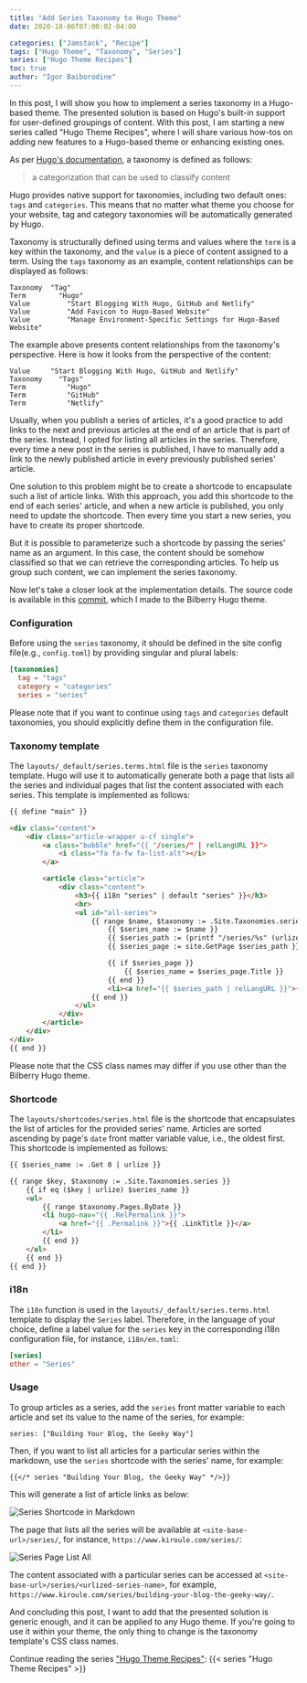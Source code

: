 ```yaml
---
title: "Add Series Taxonomy to Hugo Theme"
date: 2020-10-06T07:00:02-04:00

categories: ["Jamstack", "Recipe"]
tags: ["Hugo Theme", "Taxonomy", "Series"]
series: ["Hugo Theme Recipes"]
toc: true
author: "Igor Baiborodine"
---
```


In this post, I will show you how to implement a series taxonomy in a Hugo-based theme. The presented solution is based on Hugo's built-in support for user-defined groupings of content. With this post, I am starting a new series called "Hugo Theme Recipes", where I will share various how-tos on adding new features to a Hugo-based theme or enhancing existing ones.

<!--more-->

As per [Hugo's documentation](https://gohugo.io/content-management/taxonomies), a taxonomy is defined as follows:
> a categorization that can be used to classify content

Hugo provides native support for taxonomies, including two default ones: `tags` and `categories`. This means that no matter what theme you choose for your website, tag and category taxonomies will be automatically generated by Hugo.

Taxonomy is structurally defined using terms and values where the `term` is a key within the taxonomy, and the `value` is a piece of content assigned to a term. Using the `tags` taxonomy as an example, content relationships can be displayed as follows:

    Taxonomy  "Tag"
    Term        "Hugo"
    Value         "Start Blogging With Hugo, GitHub and Netlify"
    Value         "Add Favicon to Hugo-Based Website"
    Value         "Manage Environment-Specific Settings for Hugo-Based Website"

The example above presents content relationships from the taxonomy's perspective. Here is how it looks from the perspective of the content:

    Value     "Start Blogging With Hugo, GitHub and Netlify"
    Taxonomy    "Tags"
    Term          "Hugo"
    Term          "GitHub"
    Term          "Netlify"

Usually, when you publish a series of articles, it's a good practice to add links to the next and previous articles at the end of an article that is part of the series. Instead, I opted for listing all articles in the series. Therefore, every time a new post in the series is published, I have to manually add a link to the newly published article in every previously published series' article.

One solution to this problem might be to create a shortcode to encapsulate such a list of article links. With this approach, you add this shortcode to the end of each series' article, and when a new article is published, you only need to update the shortcode. Then every time you start a new series, you have to create its proper shortcode.

But it is possible to parameterize such a shortcode by passing the series' name as an argument. In this case, the content should be somehow classified so that we can retrieve the corresponding articles. To help us group such content, we can implement the series taxonomy.

Now let's take a closer look at the implementation details. The source code is available in this [commit](https://github.com/Lednerb/bilberry-hugo-theme/commit/553a452c745bf19f82e1a267b5bf51da0ae3bc7e), which I made to the Bilberry Hugo theme.

### Configuration
Before using the `series` taxonomy, it should be defined in the site config file(e.g., `config.toml`) by providing singular and plural labels:
```toml
[taxonomies]
  tag = "tags"
  category = "categories"
  series = "series"
```
Please note that if you want to continue using `tags` and `categories` default taxonomies, you should explicitly define them in the configuration file.  

### Taxonomy template
The `layouts/_default/series.terms.html` file is the `series` taxonomy template. Hugo will use it to automatically generate both a page that lists all the series and individual pages that list the content associated with each series. This template is implemented as follows:
```html
{{ define "main" }}

<div class="content">
    <div class="article-wrapper u-cf single">
        <a class="bubble" href="{{ "/series/" | relLangURL }}">
            <i class="fa fa-fw fa-list-alt"></i>
        </a>

        <article class="article">
            <div class="content">
                <h3>{{ i18n "series" | default "series" }}</h3>
                <hr>
                <ul id="all-series">
                    {{ range $name, $taxonomy := .Site.Taxonomies.series }}
                        {{ $series_name := $name }}
                        {{ $series_path := (printf "/series/%s" (urlize $name)) }}
                        {{ $series_page := site.GetPage $series_path }}

                        {{ if $series_page }}
                            {{ $series_name = $series_page.Title }}
                        {{ end }}
                        <li><a href="{{ $series_path | relLangURL }}">{{ $series_name }} ({{ $taxonomy.Count }})</a></li>
                    {{ end }}
                </ul>
            </div>
        </article>
    </div>
</div>
{{ end }}
```
Please note that the CSS class names may differ if you use other than the Bilberry Hugo theme.

### Shortcode
The `layouts/shortcodes/series.html` file is the shortcode that encapsulates the list of articles for the provided series' name. Articles are sorted ascending by page's `date` front matter variable value, i.e., the oldest first. This shortcode is implemented as follows:
```html
{{ $series_name := .Get 0 | urlize }}

{{ range $key, $taxonomy := .Site.Taxonomies.series }}
    {{ if eq ($key | urlize) $series_name }}
    <ul>
        {{ range $taxonomy.Pages.ByDate }}
        <li hugo-nav="{{ .RelPermalink }}">
            <a href="{{ .Permalink }}">{{ .LinkTitle }}</a>
        </li>
        {{ end }}
    </ul>
    {{ end }}
{{ end }}
```

### i18n
The `i18n` function is used in the `layouts/_default/series.terms.html` template to display the `Series` label. Therefore, in the language of your choice, define a label value for the `series` key in the corresponding i18n configuration file, for instance, `i18n/en.toml`:
```toml
[series]
other = "Series"
```

### Usage
To group articles as a series, add the `series` front matter variable to each article and set its value to the name of the series, for example:
```
series: ["Building Your Blog, the Geeky Way"]
```
Then, if you want to list all articles for a particular series within the markdown, use the `series` shortcode with the series' name, for example:
```
{{</* series "Building Your Blog, the Geeky Way" */>}}
```

This will generate a list of article links as below: 

![Series Shortcode in Markdown](/img/content/article/add-series-taxonomy-to-hugo-based-website/series-shortcode-in-markdown.png)

The page that lists all the series will be available at `<site-base-url>/series/`, for instance, `https://www.kiroule.com/series/`:

![Series Page List All](/img/content/article/add-series-taxonomy-to-hugo-based-website/series-page-list-all.png)

The content associated with a particular series can be accessed at `<site-base-url>/series/<urlized-series-name>`, for example, `https://www.kiroule.com/series/building-your-blog-the-geeky-way/`.

And concluding this post, I want to add that the presented solution is generic enough, and it can be applied to any Hugo theme. If you're going to use it within your theme, the only thing to change is the taxonomy template's CSS class names.

Continue reading the series ["Hugo Theme Recipes"](/series/hugo-theme-recipes/):
{{< series "Hugo Theme Recipes" >}}
